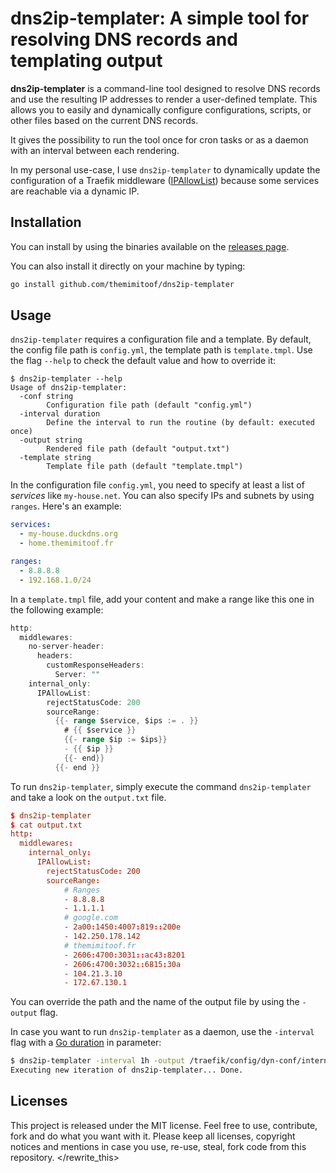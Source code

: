 # dns2ip-templater: A simple tool for resolving DNS records and templating output

**dns2ip-templater** is a command-line tool designed to resolve DNS records and use the
resulting IP addresses to render a user-defined template. This allows you to easily
and dynamically configure configurations, scripts, or other files based on the current
DNS records.

It gives the possibility to run the tool once for cron tasks or as a daemon with an
interval between each rendering.

In my personal use-case, I use `dns2ip-templater` to dynamically update the configuration
of a Traefik middleware ([IPAllowList](https://doc.traefik.io/traefik/master/middlewares/http/ipallowlist/))
because some services are reachable via a dynamic IP.


## Installation

You can install by using the binaries available on the [releases page](https://github.com/Themimitoof/dns2ip-templater/releases).

You can also install it directly on your machine by typing:

```bash
go install github.com/themimitoof/dns2ip-templater
```

## Usage

`dns2ip-templater` requires a configuration file and a template. By default, the config
file path is `config.yml`, the template path is `template.tmpl`. Use the flag `--help`
to check the default value and how to override it:

```
$ dns2ip-templater --help
Usage of dns2ip-templater:
  -conf string
        Configuration file path (default "config.yml")
  -interval duration
        Define the interval to run the routine (by default: executed once)
  -output string
        Rendered file path (default "output.txt")
  -template string
        Template file path (default "template.tmpl")
```

In the configuration file `config.yml`, you need to specify at least a list of
_services_ like `my-house.net`. You can also specify IPs and subnets by using
`ranges`. Here's an example:

```yaml
services:
  - my-house.duckdns.org
  - home.themimitoof.fr

ranges:
  - 8.8.8.8
  - 192.168.1.0/24
```

In a `template.tmpl` file, add your content and make a range like this one in
the following example:

```go
http:
  middlewares:
    no-server-header:
      headers:
        customResponseHeaders:
          Server: ""
    internal_only:
      IPAllowList:
        rejectStatusCode: 200
        sourceRange:
          {{- range $service, $ips := . }}
            # {{ $service }}
            {{- range $ip := $ips}}
            - {{ $ip }}
            {{- end}}
          {{- end }}
```

To run `dns2ip-templater`, simply execute the command `dns2ip-templater` and
take a look on the `output.txt` file.

```toml
$ dns2ip-templater
$ cat output.txt
http:
  middlewares:
    internal_only:
      IPAllowList:
        rejectStatusCode: 200
        sourceRange:
            # Ranges
            - 8.8.8.8
            - 1.1.1.1
            # google.com
            - 2a00:1450:4007:819::200e
            - 142.250.178.142
            # themimitoof.fr
            - 2606:4700:3031::ac43:8201
            - 2606:4700:3032::6815:30a
            - 104.21.3.10
            - 172.67.130.1
```

You can override the path and the name of the output file by using the `-output` flag.

In case you want to run `dns2ip-templater` as a daemon, use the `-interval` flag with
a [Go duration](https://pkg.go.dev/time#ParseDuration) in parameter:

```bash
$ dns2ip-templater -interval 1h -output /traefik/config/dyn-conf/internal-only-middleware.conf
Executing new iteration of dns2ip-templater... Done.
```

## Licenses

This project is released under the MIT license. Feel free to use, contribute, fork and
do what you want with it. Please keep all licenses, copyright notices and mentions in
case you use, re-use, steal, fork code from this repository.
</rewrite_this>

</document>
